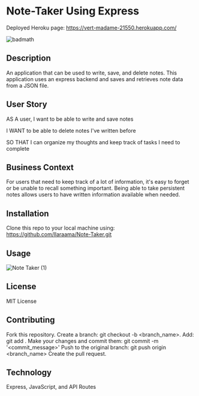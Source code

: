 # Note-Taker Using Express 

Deployed Heroku page: https://vert-madame-21550.herokuapp.com/

![badmath](https://img.shields.io/github/languages/top/llaraama/Note-Taker)

## Description
An application that can be used to write, save, and delete notes. This application uses an express backend and saves and retrieves note data from a JSON file.

## User Story
AS A user, I want to be able to write and save notes

I WANT to be able to delete notes I've written before

SO THAT I can organize my thoughts and keep track of tasks I need to complete

## Business Context
For users that need to keep track of a lot of information, it's easy to forget or be unable to recall something important. Being able to take persistent notes allows users to have written information available when needed.

## Installation 
Clone this repo to your local machine using: https://github.com/llaraama/Note-Taker.git

## Usage 
![Note Taker (1)](https://user-images.githubusercontent.com/62354759/95038269-b87f9a80-069b-11eb-8db4-0e1bf4e70664.gif)

## License 
MIT License

## Contributing
Fork this repository. Create a branch: git checkout -b <branch_name>. Add: git add . Make your changes and commit them: git commit -m '<commit_message>' Push to the original branch: git push origin <branch_name> Create the pull request.

## Technology 
Express, JavaScript, and API Routes 

